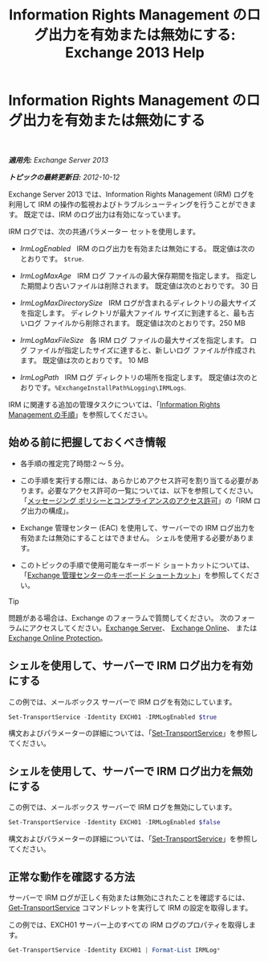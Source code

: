 ﻿---
title: 'Information Rights Management のログ出力を有効または無効にする: Exchange 2013 Help'
TOCTitle: Information Rights Management のログ出力を有効または無効にする
ms:assetid: 6933bc65-4d98-4878-9167-0e9eaac68b6b
ms:mtpsurl: https://technet.microsoft.com/ja-jp/library/Ff686962(v=EXCHG.150)
ms:contentKeyID: 49896292
ms.date: 04/24/2018
mtps_version: v=EXCHG.150
ms.translationtype: HT
---

# Information Rights Management のログ出力を有効または無効にする

 

_**適用先:** Exchange Server 2013_

_**トピックの最終更新日:** 2012-10-12_

Exchange Server 2013 では、Information Rights Management (IRM) ログを利用して IRM の操作の監視およびトラブルシューティングを行うことができます。 既定では、IRM のログ出力は有効になっています。

IRM ログでは、次の共通パラメーター セットを使用します。

  - *IrmLogEnabled*   IRM のログ出力を有効または無効にする。 既定値は次のとおりです。 `$true`.

  - *IrmLogMaxAge*   IRM ログ ファイルの最大保存期間を指定します。 指定した期間より古いファイルは削除されます。 既定値は次のとおりです。 30 日

  - *IrmLogMaxDirectorySize*   IRM ログが含まれるディレクトリの最大サイズを指定します。 ディレクトリが最大ファイル サイズに到達すると、最も古いログ ファイルから削除されます。 既定値は次のとおりです。250 MB

  - *IrmLogMaxFileSize*   各 IRM ログ ファイルの最大サイズを指定します。 ログ ファイルが指定したサイズに達すると、新しいログ ファイルが作成されます。 既定値は次のとおりです。 10 MB

  - *IrmLogPath*   IRM ログ ディレクトリの場所を指定します。 既定値は次のとおりです。`%ExchangeInstallPath%Logging\IRMLogs`.

IRM に関連する追加の管理タスクについては、「[Information Rights Management の手順](information-rights-management-procedures-exchange-2013-help.md)」を参照してください。

## 始める前に把握しておくべき情報

  - 各手順の推定完了時間:2 ～ 5 分。

  - この手順を実行する際には、あらかじめアクセス許可を割り当てる必要があります。必要なアクセス許可の一覧については、以下を参照してください。「[メッセージング ポリシーとコンプライアンスのアクセス許可](messaging-policy-and-compliance-permissions-exchange-2013-help.md)」の「IRM ログ出力の構成」。

  - Exchange 管理センター (EAC) を使用して、サーバーでの IRM ログ出力を有効または無効にすることはできません。 シェルを使用する必要があります。

  - このトピックの手順で使用可能なキーボード ショートカットについては、「[Exchange 管理センターのキーボード ショートカット](keyboard-shortcuts-in-the-exchange-admin-center-exchange-online-protection-help.md)」を参照してください。


> [!TIP]
> 問題がある場合は、Exchange のフォーラムで質問してください。 次のフォーラムにアクセスしてください。<A href="https://go.microsoft.com/fwlink/p/?linkid=60612">Exchange Server</A>、 <A href="https://go.microsoft.com/fwlink/p/?linkid=267542">Exchange Online</A>、 または <A href="https://go.microsoft.com/fwlink/p/?linkid=285351">Exchange Online Protection</A>。



## シェルを使用して、サーバーで IRM ログ出力を有効にする

この例では、メールボックス サーバーで IRM ログを有効にしています。

```powershell
Set-TransportService -Identity EXCH01 -IRMLogEnabled $true
```

構文およびパラメーターの詳細については、「[Set-TransportService](https://technet.microsoft.com/ja-jp/library/jj215682\(v=exchg.150\))」を参照してください。

## シェルを使用して、サーバーで IRM ログ出力を無効にする

この例では、メールボックス サーバーで IRM ログを無効にしています。

```powershell
Set-TransportService -Identity EXCH01 -IRMLogEnabled $false
```

構文およびパラメーターの詳細については、「[Set-TransportService](https://technet.microsoft.com/ja-jp/library/jj215682\(v=exchg.150\))」を参照してください。

## 正常な動作を確認する方法

サーバーで IRM ログが正しく有効または無効にされたことを確認するには、[Get-TransportService](https://technet.microsoft.com/ja-jp/library/jj215746\(v=exchg.150\)) コマンドレットを実行して IRM の設定を取得します。

この例では、EXCH01 サーバー上のすべての IRM ログのプロパティを取得します。

  ```powershell
  Get-TransportService -Identity EXCH01 | Format-List IRMLog*
  ```

